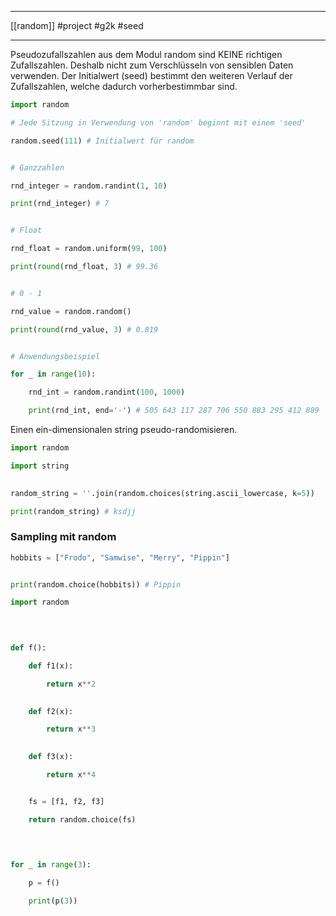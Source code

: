 ___
[[random]]
#project 
#g2k
#seed
___

Pseudozufallszahlen aus dem Modul random sind KEINE richtigen Zufallszahlen. Deshalb nicht zum Verschlüsseln von sensiblen Daten verwenden. Der Initialwert (seed) bestimmt den weiteren Verlauf der Zufallszahlen, welche dadurch vorherbestimmbar sind.

```python
import random

# Jede Sitzung in Verwendung von 'random' beginnt mit einem 'seed'

random.seed(111) # Initialwert für random


# Ganzzahlen

rnd_integer = random.randint(1, 10)

print(rnd_integer) # 7


# Float

rnd_float = random.uniform(99, 100)

print(round(rnd_float, 3) # 99.36


# 0 - 1

rnd_value = random.random()

print(round(rnd_value, 3) # 0.819


# Anwendungsbeispiel

for _ in range(10):

    rnd_int = random.randint(100, 1000)

    print(rnd_int, end='-') # 505 643 117 287 706 550 883 295 412 889

```

Einen ein-dimensionalen string pseudo-randomisieren.

```python
import random

import string

  
random_string = ''.join(random.choices(string.ascii_lowercase, k=5))

print(random_string) # ksdjj
```

### Sampling mit random

```python
hobbits = ["Frodo", "Samwise", "Merry", "Pippin"]


print(random.choice(hobbits)) # Pippin
```


```python
import random

  
  

def f():

    def f1(x):

        return x**2

  
    def f2(x):

        return x**3
  

    def f3(x):

        return x**4


    fs = [f1, f2, f3]

    return random.choice(fs)

  
  

for _ in range(3):

    p = f()

    print(p(3))
```